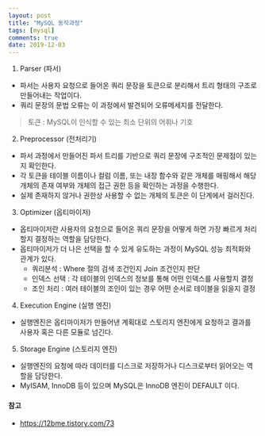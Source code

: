 ```yaml
---
layout: post
title: "MySQL 동작과정"
tags: [mysql]
comments: true
date: 2019-12-03
---
```



1. Parser (파서)
- 파서는 사용자 요청으로 들어온 쿼리 문장을 토큰으로 분리해서 트리 형태의 구조로 만들어내는 작업이다. 
- 쿼리 문장의 문법 오류는 이 과정에서 발견되어 오류메세지를 전달한다.
> 토큰 : MySQL이 인식할 수 있는 최소 단위의 어휘나 기호

2. Preprocessor (전처리기)
- 파서 과정에서 만들어진 파서 트리를 기반으로 쿼리 문장에 구조적인 문제점이 있는지 확인한다.
- 각 토큰을 테이블 이름이나 컬럼 이름, 또는 내장 함수와 같은 개체를 매핑해서 해당 개체의 존재 여부와 개체의 접근 권한 등을 확인하는 과정을 수행한다.
- 실제 존재하지 않거나 권한상 사용할 수 없는 개체의 토큰은 이 단계에서 걸러진다.

3. Optimizer (옵티마이저)
- 옵티마이저란 사용자의 요청으로 들어온 쿼리 문장을 어떻게 하면 가장 빠르게 처리할지 결정하는 역할을 담당한다.
- 옵티마이저가 더 나은 선택을 할 수 있게 유도하는 과정이 MySQL 성능 최적화와 관계가 있다.
  * 쿼리분석 : Where 절의 검색 조건인지 Join 조건인지 판단
  * 인덱스 선택 : 각 테이블의 인덱스의 정보를 통해 어떤 인덱스를 사용할지 결정
  * 조인 처리 : 여러 테이블의 조인이 있는 경우 어떤 순서로 테이블을 읽을지 결정

4. Execution Engine (실행 엔진)
- 실행엔진은 옵티마이저가 만들어낸 계획대로 스토리지 엔진에게 요청하고 결과를 사용자 혹은 다른 모듈로 넘긴다.

5. Storage Engine (스토리지 엔진)
- 실행엔진의 요청에 따라 데이터를 디스크로 저장하거나 디스크로부터 읽어오는 역할을 담당한다.
- MyISAM, InnoDB 등이 있으며 MySQL은 InnoDB 엔진이 DEFAULT 이다.

#### 참고
- <https://12bme.tistory.com/73>